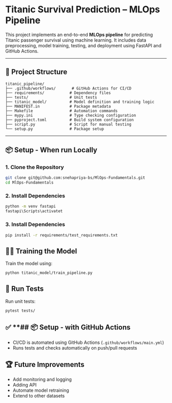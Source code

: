 
# **Titanic Survival Prediction – MLOps Pipeline**

This project implements an end-to-end **MLOps pipeline** for predicting Titanic passenger survival using machine learning. It includes data preprocessing, model training, testing, and deployment using FastAPI and GitHub Actions.

---

## 🚀 **Project Structure**
```
titanic_pipeline/
├── .github/workflows/       # GitHub Actions for CI/CD
├── requirements/           # Dependency files
├── tests/                  # Unit tests
├── titanic_model/          # Model definition and training logic
├── MANIFEST.in             # Package metadata
├── Makefile                # Automation commands
├── mypy.ini                # Type checking configuration
├── pyproject.toml          # Build system configuration
├── script.py               # Script for manual testing
└── setup.py                # Package setup
```

---

## 📦 **Setup - When run Locally**
### 1. **Clone the Repository**
```bash
git clone git@github.com:snehapriya-bs/MlOps-Fundamentals.git
cd MlOps-Fundamentals
```

### 2. **Install Dependencies**
```bash
python -m venv fastapi
fastapi\Scripts\activatet
```

### 3. **Install Dependencies**
```bash
pip install -r requirements/test_requirements.txt
```

## 🏋️‍♀️ **Training the Model**
Train the model using:
```bash
python titanic_model/train_pipeline.py
```

## 🧪 **Run Tests**
Run unit tests:
```bash
pytest tests/
```

## ✅ **## 📦 **Setup - with GitHub Actions**
- CI/CD is automated using GitHub Actions (`.github/workflows/main.yml`)  
- Runs tests and checks automatically on push/pull requests  


## 🏆 **Future Improvements**
- Add monitoring and logging
- Adding API 
- Automate model retraining  
- Extend to other datasets  


